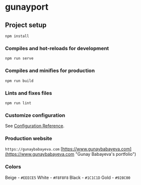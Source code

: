 # gunayport

## Project setup
```
npm install
```

### Compiles and hot-reloads for development
```
npm run serve
```

### Compiles and minifies for production
```
npm run build
```

### Lints and fixes files
```
npm run lint
```

### Customize configuration
See [Configuration Reference](https://cli.vuejs.org/config/).


### Production website
`https://gunaybabayeva.com`
[https://www.gunaybabayeva.com](https://www.gunaybabayeva.com "Gunay Babayeva's portfolio")
### Colors 
Beige - `#EEECE5`
White - `#F8F8F8`
Black - `#1C1C1D`
Gold - `#928C00`